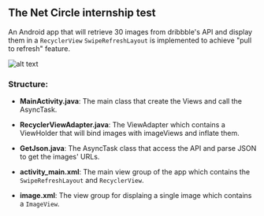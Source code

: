 ## The Net Circle internship test
An Android app that will retrieve 30 images from dribbble's API and display them in a ``RecyclerView``
``SwipeRefreshLayout`` is implemented to achieve "pull to refresh" feature.

![alt text](https://github.com/mingxuanM/InternshipTest/tree/master/screenshots/Screenshot_1509508821.png)
### Structure:
* **MainActivity.java**: The main class that create the Views and call the AsyncTask.
* **RecyclerViewAdapter.java**: The ViewAdapter which contains a ViewHolder that will bind images with imageViews and inflate them.
* **GetJson.java**: The AsyncTask class that access the API and parse JSON to get the images' URLs.

* **activity_main.xml**: The main view group of the app which contains the ``SwipeRefreshLayout`` and ``RecyclerView``.
* **image.xml**: The view group for displaing a single image which contains a ``ImageView``. 
